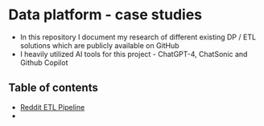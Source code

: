 # Data platform - case studies
* In this repository I document my research of different existing DP / ETL solutions which are publicly available on GitHub
* I heavily utilized AI tools for this project - ChatGPT-4, ChatSonic and Github Copilot

## Table of contents
* [Reddit ETL Pipeline](reddit-etl-pipeline/README.md)
*